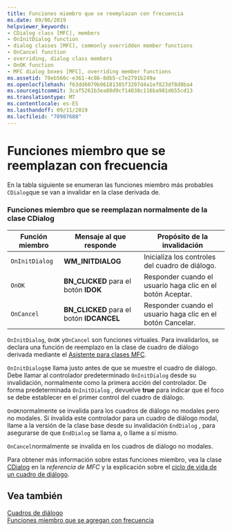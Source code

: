 ```yaml
---
title: Funciones miembro que se reemplazan con frecuencia
ms.date: 09/06/2019
helpviewer_keywords:
- CDialog class [MFC], members
- OnInitDialog function
- dialog classes [MFC], commonly overridden member functions
- OnCancel function
- overriding, dialog class members
- OnOK function
- MFC dialog boxes [MFC], overriding member functions
ms.assetid: 78eb566c-e361-4c86-8db5-c7e2791b249a
ms.openlocfilehash: f63dd6079b96181305f3207d4a1ef823df8d8ba4
ms.sourcegitcommit: 3caf5261b3ea80d9cf14038c116ba981d655cd13
ms.translationtype: MT
ms.contentlocale: es-ES
ms.lasthandoff: 09/11/2019
ms.locfileid: "70907688"
---
```

# <a name="commonly-overridden-member-functions"></a>Funciones miembro que se reemplazan con frecuencia

En la tabla siguiente se enumeran las funciones miembro más probables `CDialog`que se van a invalidar en la clase derivada de.

### <a name="commonly-overridden-member-functions-of-class-cdialog"></a>Funciones miembro que se reemplazan normalmente de la clase CDialog

|Función miembro|Mensaje al que responde|Propósito de la invalidación|
|---------------------|----------------------------|-----------------------------|
|`OnInitDialog`|**WM_INITDIALOG**|Inicializa los controles del cuadro de diálogo.|
|`OnOK`|**BN_CLICKED** para el botón **IDOK**|Responder cuando el usuario haga clic en el botón Aceptar.|
|`OnCancel`|**BN_CLICKED** para el botón **IDCANCEL**|Responder cuando el usuario haga clic en el botón Cancelar.|

`OnInitDialog`, `OnOK` y`OnCancel` son funciones virtuales. Para invalidarlos, se declara una función de reemplazo en la clase de cuadro de diálogo derivada mediante el [Asistente para clases MFC](reference/mfc-class-wizard.md).

`OnInitDialog`se llama justo antes de que se muestre el cuadro de diálogo. Debe llamar al controlador predeterminado `OnInitDialog` desde su invalidación, normalmente como la primera acción del controlador. De forma predeterminada `OnInitDialog` , devuelve **true** para indicar que el foco se debe establecer en el primer control del cuadro de diálogo.

`OnOK`normalmente se invalida para los cuadros de diálogo no modales pero no modales. Si invalida este controlador para un cuadro de diálogo modal, llame a la versión de la clase base desde su invalidación `EndDialog` , para asegurarse de que `EndDialog` se llama a, o llame a sí mismo.

`OnCancel`normalmente se invalida en los cuadros de diálogo no modales.

Para obtener más información sobre estas funciones miembro, vea la clase [CDialog](../mfc/reference/cdialog-class.md) en la *referencia de MFC* y la explicación sobre el [ciclo de vida de un cuadro de diálogo](../mfc/life-cycle-of-a-dialog-box.md).

## <a name="see-also"></a>Vea también

[Cuadros de diálogo](../mfc/dialog-boxes.md)<br/>
[Funciones miembro que se agregan con frecuencia](../mfc/commonly-added-member-functions.md)
